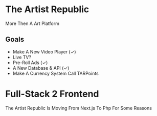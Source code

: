 # The Artist Republic
More Then A Art Platform

## Goals
- Make A New Video Player (✓)
- Live TV?
- Pre-Roll Ads (✓)
- A New Database & API (✓)
- Make A Currency System Call TARPoints 

# Full-Stack 2 Frontend
The Artist Republic Is Moving From Next.js To Php For Some Reasons 
